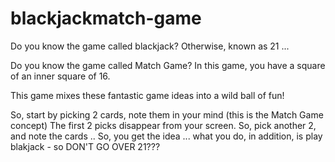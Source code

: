 # blackjackmatch-game
Do you know the game called blackjack? Otherwise, known as 21 ...

Do you know the game called Match Game?
In this game, you have a square of an inner square of 16.

This game mixes these fantastic game ideas into a wild ball of fun!

So, start by picking 2 cards, note them in your mind (this is the Match Game concept)
The first 2 picks disappear from your screen.
So, pick another 2, and note the cards ..
So, you get the idea ... what you do, in addition, is play blakjack - so DON'T GO OVER 21???
